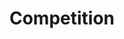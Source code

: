 ---
layout: competition
id: competition
permalink: /competition/
nav: true
nav-order: 5

title: Compet&shy;ition
long-title: Win an opulent spa escape plus £1000 ELEMIS shopping spree
intro: In the idyllic and historic spa town of Harrogate sits Rudding Park, a gorgeous manor getaway where luxury and relaxation await. From long spa dips to private cinema screenings, luxury skincare spends and exquisite dining, this competition is set to replenish even the most wearied traveller.
enter-cta: Enter Now

features:

  - id: rudding-park
    title: Stay at the Exquisite Rudding Park Hotel
    description: Enjoy a two-night B&B stay in the gorgeous Follifoot Wing Room at Rudding Park, where contemporary design meets classic manor charms. Enjoy dinner one night at your choice of restaurants – the award-winning Horto, or laidback Clocktower, and spend the other night kicking back in the hotel’s cinema for a private screening with champagne and popcorn.

  - id: experiences
    title: Get Fully Pampered in the Hotel Spa
    description: For the duration of your stay, you’ll have unlimited access to Rudding Park’s exclusive spa. Reset with hydrotherapy and thermal experiences in the rooftop spa and garden, before indulging in a bespoke treatment for you and your plus one.

  - id: voucher
    title: Go on a £1000 ELEMIS Shopping Spree
    description: Your wellness escape doesn’t end here; refresh your beauty regime with £1000 to spend at ELEMIS. Fill your shopping basket with products by Britain’s no.1 luxury skincare company and revitalise your skincare rituals.


competition-form:
  id: comp
  post-url: "#getFormUrl"
  expiry-date: 2050-01-01
  fields:
    - id: name
      type: text
      label: Name
      required: true
    - id: email
      type: email
      label: Email
      required: true
    - id: qualify
      type: radio
      label: Are you a UK resident and over the age of 18?
      required: true
      options:
        - id: qualify-true
          label: 'Yes'
          value: 'yes'
        - id: qualify-false
          label: 'No'
          value: 'no'
          invalid: true
    - id: opt-in
      type: radio
      label: Would you like to receive emails from our Partner brand?
      required: true
      options:
        - id: opt-in-true
          label: 'Yes'
          value: 'yes'
        - id: opt-in-false
          label: 'No'
          value: 'no'
    - id: storytime
      type: text-long
      label: Tell us about your favourite travel experience
      required: true
    - id: eggs
      type: select
      label: What is your favourite continent?
      required: true
      options:
        - label: Africa
          value: africa
        - label: Antarctica
          value: antarctica
        - label: Asia
          value: asia
        - label: Europe
          value: europe
        - label: North America
          value: north-america
        - label: Oceania
          value: oceania
        - label: South America
          value: south-america
    - id: contact
      type: checkbox
      label: Do you have a preference on how we should contact you?
      required: true
      options:
        - id: contact-email
          label: Email
          value: email
        - id: contact-post
          label: Post
          value: post
        - id: contact-phone
          label: Phone
          value: phone
    - id: week
      type: select
      label: What is your favourite day of the week?
      options:
        - label: Monday
          value: mon
        - label: Tuesday
          value: tue
        - label: Wednesday
          value: wed
        - label: Thursday
          value: thur
        - label: Friday
          value: fri
        - label: Saturday
          value: sat
        - label: Sunday
          value: sun
  submit: Submit Entry
  terms: >
    By submitting your entry, you agree to the <a href="#" class="js-open-modal link--underlined" data-open-modal="competition-terms">terms and conditions</a> of this competition
---